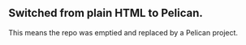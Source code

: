 ## Switched from plain HTML to Pelican.

This means the repo was emptied and replaced by a Pelican project.